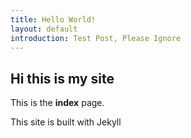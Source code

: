 ```yaml
---
title: Hello World!
layout: default
introduction: Test Post, Please Ignore
---
```


## Hi this is my site

This is the **index** page.

This site is built with Jekyll

